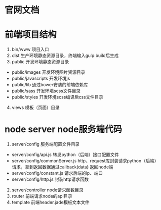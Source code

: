 # 官网文档

# 前端项目结构
1. bin/www 项目入口
2. dist 生产环境静态资源目录，终端输入gulp build后生成
3. public 开发环境静态资源目录
- public/images 开发环境图片资源目录
- public/javascripts  开发环境js
- public/lib  通过bower安装的前端依赖库
- public/sass 开发环境scss文件目录
- public/styles 开发环境scss编译后css文件目录
4. views 模板（页面）目录

# node server node服务端代码
1. server/config 服务端配置文件目录
- server/config/api.js   转发python（后端）接口配置文件
- server/config/commonServer.js http、request库封装请求python（后端）请求，拿到返回数据通过callback(data) 返回node端
- server/config/constant.js 请求后端的ip、端口
- server/config/http.js 封装http请求函数
2. server/controller  node请求函数目录
3. router 前端请求node的api目录
4. template 前端header.jade模板文本文件
